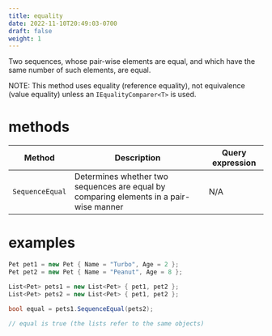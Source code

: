 ```yaml
---
title: equality
date: 2022-11-10T20:49:03-0700
draft: false
weight: 1
---
```

Two sequences, whose pair-wise elements are equal, and which have the same number of such elements, are equal.

NOTE: This method uses equality (reference equality), not equivalence (value equality) unless an `IEqualityComparer<T>` is used.

# methods
| Method        | Description                                                                            | Query expression |
|---------------|----------------------------------------------------------------------------------------|------------------|
| `SequenceEqual` | Determines whether two sequences are equal by comparing elements in a pair-wise manner | N/A              |

# examples
```cs
Pet pet1 = new Pet { Name = "Turbo", Age = 2 };
Pet pet2 = new Pet { Name = "Peanut", Age = 8 };

List<Pet> pets1 = new List<Pet> { pet1, pet2 };
List<Pet> pets2 = new List<Pet> { pet1, pet2 };

bool equal = pets1.SequenceEqual(pets2);

// equal is true (the lists refer to the same objects)

```
